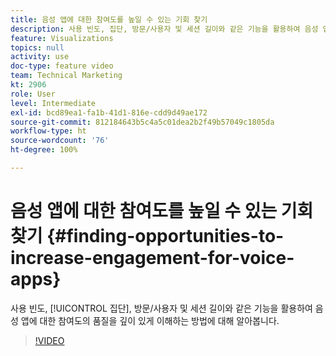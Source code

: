 ```yaml
---
title: 음성 앱에 대한 참여도를 높일 수 있는 기회 찾기
description: 사용 빈도, 집단, 방문/사용자 및 세션 길이와 같은 기능을 활용하여 음성 앱에 대한 참여도의 품질을 깊이 있게 이해하는 방법에 대해 알아봅니다.
feature: Visualizations
topics: null
activity: use
doc-type: feature video
team: Technical Marketing
kt: 2906
role: User
level: Intermediate
exl-id: bcd89ea1-fa1b-41d1-816e-cdd9d49ae172
source-git-commit: 812184643b5c4a5c01dea2b2f49b57049c1805da
workflow-type: ht
source-wordcount: '76'
ht-degree: 100%

---
```


# 음성 앱에 대한 참여도를 높일 수 있는 기회 찾기 {#finding-opportunities-to-increase-engagement-for-voice-apps}

사용 빈도, [!UICONTROL 집단], 방문/사용자 및 세션 길이와 같은 기능을 활용하여 음성 앱에 대한 참여도의 품질을 깊이 있게 이해하는 방법에 대해 알아봅니다.

>[!VIDEO](https://video.tv.adobe.com/v/27223/?quality=12&learn=on)
